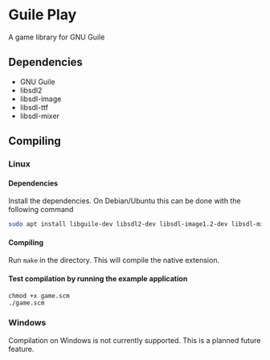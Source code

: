 # Guile Play

A game library for GNU Guile

## Dependencies

* GNU Guile
* libsdl2
* libsdl-image
* libsdl-ttf
* libsdl-mixer

## Compiling

### Linux

#### Dependencies

Install the dependencies.  On Debian/Ubuntu this can be done with the following command

```sh
sudo apt install libguile-dev libsdl2-dev libsdl-image1.2-dev libsdl-mixer1.2-dev  libsdl-ttf2.0-dev
```

#### Compiling

Run `make` in the directory.  This will compile the native extension.


#### Test compilation by running the example application

```
chmod +x game.scm
./game.scm
```

### Windows

Compilation on Windows is not currently supported.  This is a planned future feature.
